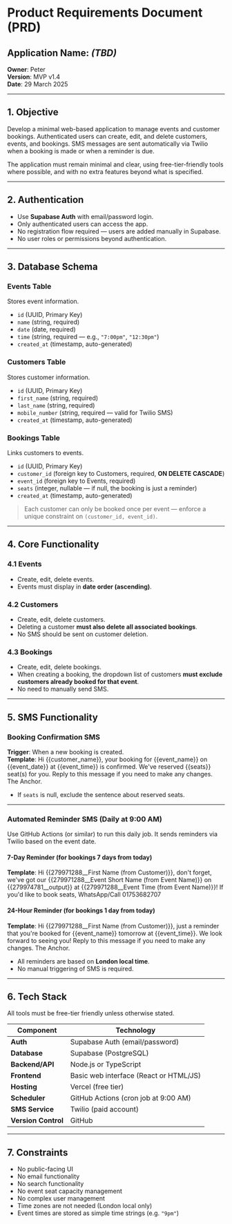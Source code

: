 # Product Requirements Document (PRD)

## Application Name: *(TBD)*  
**Owner**: Peter  
**Version**: MVP v1.4  
**Date**: 29 March 2025  

---

## 1. Objective

Develop a minimal web-based application to manage events and customer bookings. Authenticated users can create, edit, and delete customers, events, and bookings. SMS messages are sent automatically via Twilio when a booking is made or when a reminder is due.  

The application must remain minimal and clear, using free-tier-friendly tools where possible, and with no extra features beyond what is specified.

---

## 2. Authentication

- Use **Supabase Auth** with email/password login.
- Only authenticated users can access the app.
- No registration flow required — users are added manually in Supabase.
- No user roles or permissions beyond authentication.

---

## 3. Database Schema

### Events Table
Stores event information.

- `id` (UUID, Primary Key)
- `name` (string, required)
- `date` (date, required)
- `time` (string, required — e.g., `"7:00pm"`, `"12:30pm"`)
- `created_at` (timestamp, auto-generated)

### Customers Table
Stores customer information.

- `id` (UUID, Primary Key)
- `first_name` (string, required)
- `last_name` (string, required)
- `mobile_number` (string, required — valid for Twilio SMS)
- `created_at` (timestamp, auto-generated)

### Bookings Table
Links customers to events.

- `id` (UUID, Primary Key)
- `customer_id` (foreign key to Customers, required, **ON DELETE CASCADE**)
- `event_id` (foreign key to Events, required)
- `seats` (integer, nullable — if null, the booking is just a reminder)
- `created_at` (timestamp, auto-generated)

> Each customer can only be booked once per event — enforce a unique constraint on `(customer_id, event_id)`.

---

## 4. Core Functionality

### 4.1 Events
- Create, edit, delete events.
- Events must display in **date order (ascending)**.

### 4.2 Customers
- Create, edit, delete customers.
- Deleting a customer **must also delete all associated bookings**.
- No SMS should be sent on customer deletion.

### 4.3 Bookings
- Create, edit, delete bookings.
- When creating a booking, the dropdown list of customers **must exclude customers already booked for that event**.
- No need to manually send SMS.

---

## 5. SMS Functionality

### Booking Confirmation SMS
**Trigger**: When a new booking is created.  
**Template**:
Hi {{customer_name}}, your booking for {{event_name}} on {{event_date}} at {{event_time}} is confirmed. We've reserved {{seats}} seat(s) for you. Reply to this message if you need to make any changes. The Anchor.

- If `seats` is null, exclude the sentence about reserved seats.

---

### Automated Reminder SMS (Daily at 9:00 AM)

Use GitHub Actions (or similar) to run this daily job. It sends reminders via Twilio based on the event date.

#### 7-Day Reminder (for bookings 7 days from today)
**Template**:
Hi {{279971288__First Name (from Customer)}}, don't forget, we've got our {{279971288__Event Short Name (from Event Name)}} on {{279974781__output}} at {{279971288__Event Time (from Event Name)}}! If you'd like to book seats, WhatsApp/Call 01753682707

#### 24-Hour Reminder (for bookings 1 day from today)
**Template**:
Hi {{279971288__First Name (from Customer)}}, just a reminder that you're booked for {{event_name}} tomorrow at {{event_time}}. We look forward to seeing you! Reply to this message if you need to make any changes. The Anchor.

- All reminders are based on **London local time**.
- No manual triggering of SMS is required.

---

## 6. Tech Stack

All tools must be free-tier friendly unless otherwise stated.

| Component          | Technology                              |
|--------------------|------------------------------------------|
| **Auth**           | Supabase Auth (email/password)           |
| **Database**       | Supabase (PostgreSQL)                    |
| **Backend/API**    | Node.js or TypeScript                    |
| **Frontend**       | Basic web interface (React or HTML/JS)   |
| **Hosting**        | Vercel (free tier)                       |
| **Scheduler**      | GitHub Actions (cron job at 9:00 AM)     |
| **SMS Service**    | Twilio (paid account)                    |
| **Version Control**| GitHub                                   |

---

## 7. Constraints

- No public-facing UI
- No email functionality
- No search functionality
- No event seat capacity management
- No complex user management
- Time zones are not needed (London local only)
- Event times are stored as simple time strings (e.g. `"9pm"`)